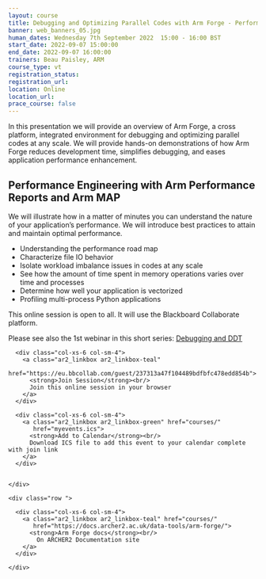```yaml
---
layout: course
title: Debugging and Optimizing Parallel Codes with Arm Forge - Performance optimization, MAP, and PR  
banner: web_banners_05.jpg
human_dates: Wednesday 7th September 2022  15:00 - 16:00 BST
start_date: 2022-09-07 15:00:00
end_date: 2022-09-07 16:00:00
trainers: Beau Paisley, ARM
course_type: vt
registration_status:
registration_url:
location: Online
location_url:
prace_course: false
---
```


In this presentation we will provide an overview of Arm Forge, a cross platform, integrated environment for debugging and optimizing parallel codes at any scale.   We will provide hands-on demonstrations of how Arm Forge reduces development time, simplifies debugging, and eases application performance enhancement.  

## Performance Engineering with Arm Performance Reports and Arm MAP

We will illustrate how in a matter of minutes you can understand the nature of your application’s performance.  We will introduce best practices to attain and maintain optimal performance.

-	Understanding the performance road map
-	Characterize file IO behavior 
-	Isolate workload imbalance issues in codes at any scale
-	See how the amount of time spent in memory operations varies over time and processes
-	Determine how well your application is vectorized
-	Profiling multi-process Python applications



This online session is open to all. It will use the Blackboard Collaborate platform.


Please see also the 1st webinar in this short series:
[Debugging and DDT](../220831-arm-forge-debugging-ddt-vt/)


<section id="service">

  <div class="row ">	

      <div class="col-xs-6 col-sm-4">
        <a class="ar2_linkbox ar2_linkbox-teal" 
          href="https://eu.bbcollab.com/guest/237313a47f104489bdfbfc478edd854b">
          <strong>Join Session</strong><br/>
          Join this online session in your browser
        </a>
      </div>

      <div class="col-xs-6 col-sm-4">
        <a class="ar2_linkbox ar2_linkbox-green" href="courses/"
           href="myevents.ics">
          <strong>Add to Calendar</strong><br/>
          Download ICS file to add this event to your calendar complete with join link
        </a>
      </div>

											
    </div>




<!--
<h2><a name="video">Video</a></h2>

<div>

<iframe title="Video"  width="560" height="315" src="https://www.youtube.com/embed/XXXXXXXXXXX" frameborder="0" allow="accelerometer; autoplay; encrypted-media; gyroscope; picture-in-picture" allowfullscreen></iframe>

</div>

-->



<section id="service">

    <div class="row ">	

<!--

      <div class="col-xs-6 col-sm-4">
        <a class="ar2_linkbox ar2_linkbox-teal" href="  ">
          <strong>Transcript</strong><br/>
          Download a transcript of the video audio
        </a>
      </div>



      <div class="col-xs-6 col-sm-4">
        <a class="ar2_linkbox ar2_linkbox-green" href="courses/"
           href="ARCHER2_Training_VT.pdf">
          <strong>Slides</strong><br/>
          Download pdf of the presentation.
        </a>
      </div>

-->
      <div class="col-xs-6 col-sm-4">
        <a class="ar2_linkbox ar2_linkbox-teal" href="courses/"
           href="https://docs.archer2.ac.uk/data-tools/arm-forge/">
          <strong>Arm Forge docs</strong><br/>
            On ARCHER2 Documentation site
        </a>
      </div>
										
    </div>

</section>


